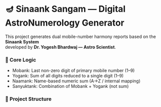 # 🪔 Sinaank Sangam — Digital AstroNumerology Generator

This project generates dual mobile-number harmony reports based on the **Sinaank System**  
developed by **Dr. Yogesh Bhardwaj — Astro Scientist**.

### 🔰 Core Logic
- Mobank: Last non-zero digit of primary mobile number (1–9)
- Yogank: Sum of all digits reduced to a single digit (1–9)
- Naamank: Name-based numeric sum (A→Z / internal mapping)
- Sanyuktank: Combination of Mobank + Yogank (not sum)

### 📁 Project Structure
